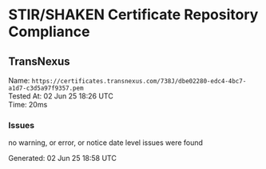 # STIR/SHAKEN Certificate Repository Compliance

## TransNexus

Name: `https://certificates.transnexus.com/738J/dbe02280-edc4-4bc7-a1d7-c3d5a97f9357.pem`\
Tested At: 02 Jun 25 18:26 UTC\
Time: 20ms

### Issues

no warning, or error, or notice date level issues were found

Generated: 02 Jun 25 18:58 UTC